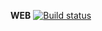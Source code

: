 **WEB** [![Build status](https://ci.appveyor.com/api/projects/status/j7i3gks0rb88lj7t?svg=true)](https://ci.appveyor.com/project/TanyaDRO/2-1)
